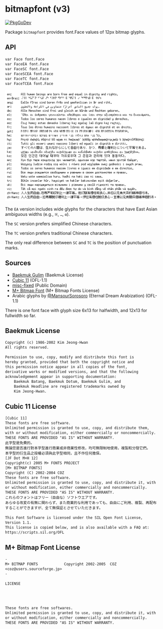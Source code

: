 # bitmapfont (v3)

[![PkgGoDev](https://pkg.go.dev/badge/github.com/hajimehoshi/bitmapfont/v3)](https://pkg.go.dev/github.com/hajimehoshi/bitmapfont/v3)

Package `bitmapfont` provides font.Face values of 12px bitmap glyphs.

## API

```
var Face font.Face
var FaceEA font.Face
var FaceSC font.Face
var FaceSCEA font.Face
var FaceTC font.Face
var FaceTCEA font.Face
```

![Example](example.png)

The `EA` version includes wide glyphs for the characters that have East Asian ambiguous widths (e.g., `※`, `…`, `α`).

The `SC` version prefers simplified Chinese characters.

The `TC` version prefers traditional Chinese characters.

The only real difference between `SC` and `TC` is the position of punctuation marks.

## Sources

   * [Baekmuk Gulim](https://kldp.net/baekmuk/) (Baekmuk License)
   * [Cubic 11](https://github.com/ACh-K/Cubic-11) (OFL-1.1)
   * [misc-fixed](https://www.cl.cam.ac.uk/~mgk25/ucs-fonts.html) (Public Domain)
   * [M+ Bitmap Font](https://mplus-fonts.osdn.jp/mplus-bitmap-fonts/) (M+ Bitmap Fonts License)
   * Arabic glyphs by [@MansourSorosoro](https://twitter.com/MansourSorosoro) (Eternal Dream Arabization) (OFL-1.1)

There is one font face with glyph size 6x13 for halfwidth, and 12x13 for fullwidth so far.

## Baekmuk License

```
Copyright (c) 1986-2002 Kim Jeong-Hwan
All rights reserved.

Permission to use, copy, modify and distribute this font is
hereby granted, provided that both the copyright notice and
this permission notice appear in all copies of the font,
derivative works or modified versions, and that the following
acknowledgement appear in supporting documentation:
    Baekmuk Batang, Baekmuk Dotum, Baekmuk Gulim, and
    Baekmuk Headline are registered trademarks owned by
    Kim Jeong-Hwan.
```

## Cubic 11 License

```
[Cubic 11]
These fonts are free software.
Unlimited permission is granted to use, copy, and distribute them, with or without modification, either commercially or noncommercially.
THESE FONTS ARE PROVIDED "AS IS" WITHOUT WARRANTY.
此字型是免費的。
無論您是否進行對本字型進行商業或非商業性修改，均可無限制地使用，複製和分發它們。
本字型的衍生品之授權必須與此字型相同，且不作任何擔保。
[JF Dot M+H 12]
Copyright(c) 2005 M+ FONTS PROJECT
[M+ BITMAP FONTS]
Copyright (C) 2002-2004 COZ
These fonts are free software.
Unlimited permission is granted to use, copy, and distribute it, with or without modification, either commercially and noncommercially.
THESE FONTS ARE PROVIDED "AS IS" WITHOUT WARRANTY.
これらのフォントはフリー（自由な）ソフトウエアです。
あらゆる改変の有無に関わらず、また商業的な利用であっても、自由にご利用、複製、再配布することができますが、全て無保証とさせていただきます。

This Font Software is licensed under the SIL Open Font License, Version 1.1.
This license is copied below, and is also available with a FAQ at:
https://scripts.sil.org/OFL
```

## M+ Bitmap Font License

```
-
M+ BITMAP FONTS            Copyright 2002-2005  COZ <coz@users.sourceforge.jp>
-

LICENSE




These fonts are free softwares.
Unlimited permission is granted to use, copy, and distribute it, with
or without modification, either commercially and noncommercially.
THESE FONTS ARE PROVIDED "AS IS" WITHOUT WARRANTY.
```
